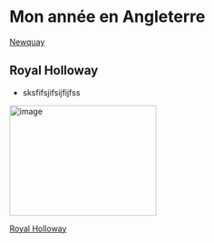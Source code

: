 # Mon année en Angleterre

[Newquay](test/folder/Newquay.md)

## Royal Holloway 

- sksfifsjifsijfijfss

<img width="259" height="194" alt="image" src="https://github.com/user-attachments/assets/6f198290-d0c3-4c00-9b79-c7eeab8ff12c" />

[Royal Holloway](https://www.royalholloway.ac.uk/)

